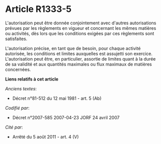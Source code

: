# Article R1333-5

L'autorisation peut être donnée conjointement avec d'autres autorisations prévues par les règlements en vigueur et concernant
les mêmes matières ou activités, dès lors que les conditions exigées par ces règlements sont satisfaites.

L'autorisation précise, en tant que de besoin, pour chaque activité autorisée, les conditions et limites auxquelles est
assujetti son exercice. L'autorisation peut être, en particulier, assortie de limites quant à la durée de sa validité et aux
quantités maximales ou flux maximaux de matières concernées.

**Liens relatifs à cet article**

_Anciens textes_:

  - Décret n°81-512 du 12 mai 1981 - art. 5 (Ab)

_Codifié par_:

  - Décret n°2007-585 2007-04-23 JORF 24 avril 2007

_Cité par_:

  - Arrêté du 5 août 2011 - art. 4 (V)
